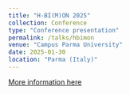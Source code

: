 ```yaml
---
title: "H-BI(M)ON 2025"
collection: Conference
type: "Conference presentation"
permalink: /talks/hbimon
venue: "Campus Parma University"
date: 2025-01-30
location: "Parma (Italy)"
---
```


[More information here]([https://www.linkedin.com/posts/daniele-treccani-029a49179_lowcost3d-research-innovation-activity-7275517302102515712-1lHf?utm_source=share&utm_medium=member_desktop](https://www.linkedin.com/posts/daniele-treccani-029a49179_hbim-heritageconservation-digitaltwin-activity-7294481038393679872-HvSr?utm_source=share&utm_medium=member_desktop&rcm=ACoAACpVyOEBSFguOHOQO2O2qM1V65Nmk-xVbbw))


